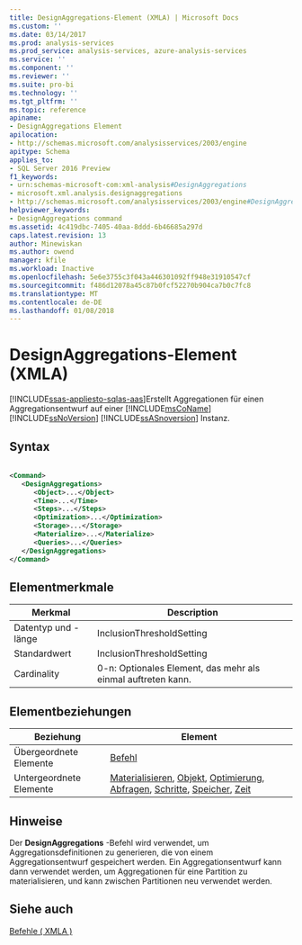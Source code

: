```yaml
---
title: DesignAggregations-Element (XMLA) | Microsoft Docs
ms.custom: ''
ms.date: 03/14/2017
ms.prod: analysis-services
ms.prod_service: analysis-services, azure-analysis-services
ms.service: ''
ms.component: ''
ms.reviewer: ''
ms.suite: pro-bi
ms.technology: ''
ms.tgt_pltfrm: ''
ms.topic: reference
apiname:
- DesignAggregations Element
apilocation:
- http://schemas.microsoft.com/analysisservices/2003/engine
apitype: Schema
applies_to:
- SQL Server 2016 Preview
f1_keywords:
- urn:schemas-microsoft-com:xml-analysis#DesignAggregations
- microsoft.xml.analysis.designaggregations
- http://schemas.microsoft.com/analysisservices/2003/engine#DesignAggregations
helpviewer_keywords:
- DesignAggregations command
ms.assetid: 4c419dbc-7405-40aa-8ddd-6b46685a297d
caps.latest.revision: 13
author: Minewiskan
ms.author: owend
manager: kfile
ms.workload: Inactive
ms.openlocfilehash: 5e6e3755c3f043a446301092ff948e31910547cf
ms.sourcegitcommit: f486d12078a45c87b0fcf52270b904ca7b0c7fc8
ms.translationtype: MT
ms.contentlocale: de-DE
ms.lasthandoff: 01/08/2018
---
```

# <a name="designaggregations-element-xmla"></a>DesignAggregations-Element (XMLA)
[!INCLUDE[ssas-appliesto-sqlas-aas](../../../includes/ssas-appliesto-sqlas-aas.md)]Erstellt Aggregationen für einen Aggregationsentwurf auf einer [!INCLUDE[msCoName](../../../includes/msconame-md.md)] [!INCLUDE[ssNoVersion](../../../includes/ssnoversion-md.md)] [!INCLUDE[ssASnoversion](../../../includes/ssasnoversion-md.md)] Instanz.  
  
## <a name="syntax"></a>Syntax  
  
```xml  
  
<Command>  
   <DesignAggregations>  
      <Object>...</Object>  
      <Time>...</Time>  
      <Steps>...</Steps>  
      <Optimization>...</Optimization>  
      <Storage>...</Storage>  
      <Materialize>...</Materialize>  
      <Queries>...</Queries>  
   </DesignAggregations>  
</Command>  
```  
  
## <a name="element-characteristics"></a>Elementmerkmale  
  
|Merkmal|Description|  
|--------------------|-----------------|  
|Datentyp und -länge|InclusionThresholdSetting|  
|Standardwert|InclusionThresholdSetting|  
|Cardinality|0-n: Optionales Element, das mehr als einmal auftreten kann.|  
  
## <a name="element-relationships"></a>Elementbeziehungen  
  
|Beziehung|Element|  
|------------------|-------------|  
|Übergeordnete Elemente|[Befehl](../../../analysis-services/xmla/xml-elements-properties/command-element-xmla.md)|  
|Untergeordnete Elemente|[Materialisieren](../../../analysis-services/xmla/xml-elements-properties/materialize-element-xmla.md), [Objekt](../../../analysis-services/xmla/xml-elements-properties/object-element-xmla.md), [Optimierung](../../../analysis-services/xmla/xml-elements-properties/optimization-element-xmla.md), [Abfragen](../../../analysis-services/xmla/xml-elements-properties/queries-element-xmla.md), [Schritte](../../../analysis-services/xmla/xml-elements-properties/steps-element-xmla.md), [Speicher](../../../analysis-services/xmla/xml-elements-properties/storage-element-xmla.md), [Zeit](../../../analysis-services/xmla/xml-elements-properties/time-element-xmla.md)|  
  
## <a name="remarks"></a>Hinweise  
 Der **DesignAggregations** -Befehl wird verwendet, um Aggregationsdefinitionen zu generieren, die von einem Aggregationsentwurf gespeichert werden. Ein Aggregationsentwurf kann dann verwendet werden, um Aggregationen für eine Partition zu materialisieren, und kann zwischen Partitionen neu verwendet werden.  
  
## <a name="see-also"></a>Siehe auch  
 [Befehle &#40; XMLA &#41;](../../../analysis-services/xmla/xml-elements-commands/xml-elements-commands.md)  
  
  
